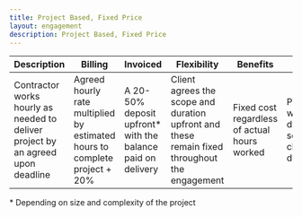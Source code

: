 ```yaml
---
title: Project Based, Fixed Price
layout: engagement
description: Project Based, Fixed Price
---
```


| Description | Billing | Invoiced | Flexibility | Benefits | Ideal for | Considerations |
| ----------- | ------- | -------- | ----------- | -------- | --------- | -------------- |
| Contractor works hourly as needed to deliver project by an agreed upon deadline | Agreed hourly rate multiplied by estimated hours to complete project + 20% | A 20-50% deposit upfront* with the balance paid on delivery | Client agrees the scope and duration upfront and these remain fixed throughout the engagement | Fixed cost regardless of actual hours worked | Projects with a well-defined scope and clear deliverables | 20% is applied to the hourly rate to accommodate the fixed-price arrangement |

\* Depending on size and complexity of the project

<!--
    PeoplePerHour Profile Widget
    The div#pph-hire me is the element
    where the iframe will be inserted.
    You may move this element wherever
    you need to display the widget
-->
<div id="pph-hireme"></div>
<script type="text/javascript">
(function(d, s) {
    var useSSL = 'https:' == document.location.protocol;
    var js, where = d.getElementsByTagName(s)[0],
    js = d.createElement(s);
    js.src = (useSSL ? 'https:' : 'http:') +  '//www.peopleperhour.com/hire/4164126669/11460987.js?width=245&height=320&orientation=vertical&theme=light&rnd='+parseInt(Math.random()*10000, 10);
    try { where.parentNode.insertBefore(js, where); } catch (e) { if (typeof console !== 'undefined' && console.log && e.stack) { console.log(e.stack); } }
}(document, 'script'));
</script>
